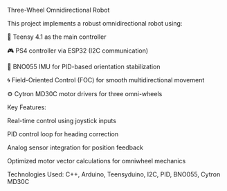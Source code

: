 Three-Wheel Omnidirectional Robot

This project implements a robust omnidirectional robot using:

🧠 Teensy 4.1 as the main controller

🎮 PS4 controller via ESP32 (I2C communication)

📍 BNO055 IMU for PID-based orientation stabilization

🌀 Field-Oriented Control (FOC) for smooth multidirectional movement

⚙️ Cytron MD30C motor drivers for three omni-wheels

Key Features:

Real-time control using joystick inputs

PID control loop for heading correction

Analog sensor integration for position feedback

Optimized motor vector calculations for omniwheel mechanics

Technologies Used:
C++, Arduino, Teensyduino, I2C, PID, BNO055, Cytron MD30C
